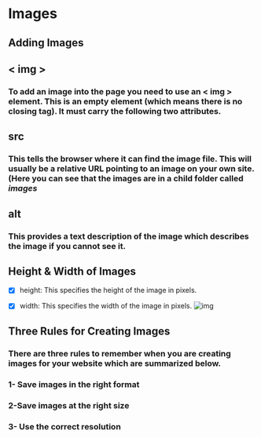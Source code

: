# Images
## Adding Images
## < img >
### To add an image into the page you need to use an < img > element. This is an empty element (which means there is no closing tag). It must carry the following two attributes.
## src
### This tells the browser where it can find the image file. This will usually be a relative URL pointing to an image on your own site. (Here you can see that the images are in a child folder called *images*
## alt
### This provides a text description of the image which describes the image if you cannot see it.
## Height & Width of Images
- [x] height: This specifies the height of the image in pixels.

- [x] width: This specifies the width of the image in pixels.
![img](https://user-images.githubusercontent.com/70091044/92654246-3e583200-f2f8-11ea-9161-f34468ce9e86.PNG)
## Three Rules for Creating Images
### There are three rules to remember when you are creating images for your website which are summarized below. 
### 1- Save images in the right format
### 2-Save images at the right size
### 3- Use the correct resolution
